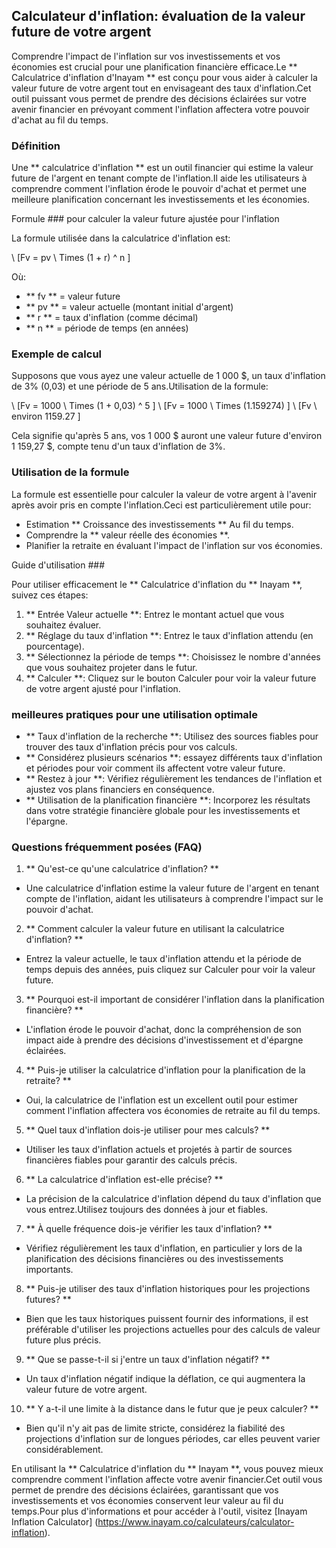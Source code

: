 ## Calculateur d'inflation: évaluation de la valeur future de votre argent

Comprendre l'impact de l'inflation sur vos investissements et vos économies est crucial pour une planification financière efficace.Le ** Calculatrice d'inflation d'Inayam ** est conçu pour vous aider à calculer la valeur future de votre argent tout en envisageant des taux d'inflation.Cet outil puissant vous permet de prendre des décisions éclairées sur votre avenir financier en prévoyant comment l'inflation affectera votre pouvoir d'achat au fil du temps.

### Définition

Une ** calculatrice d'inflation ** est un outil financier qui estime la valeur future de l'argent en tenant compte de l'inflation.Il aide les utilisateurs à comprendre comment l'inflation érode le pouvoir d'achat et permet une meilleure planification concernant les investissements et les économies.

Formule ### pour calculer la valeur future ajustée pour l'inflation

La formule utilisée dans la calculatrice d'inflation est:

\ [Fv = pv \ Times (1 + r) ^ n \]

Où:
- ** fv ** = valeur future
- ** pv ** = valeur actuelle (montant initial d'argent)
- ** r ** = taux d'inflation (comme décimal)
- ** n ** = période de temps (en années)

### Exemple de calcul

Supposons que vous ayez une valeur actuelle de 1 000 $, un taux d'inflation de 3% (0,03) et une période de 5 ans.Utilisation de la formule:

\ [Fv = 1000 \ Times (1 + 0,03) ^ 5 \]
\ [Fv = 1000 \ Times (1.159274) \]
\ [Fv \ environ 1159.27 \]

Cela signifie qu'après 5 ans, vos 1 000 $ auront une valeur future d'environ 1 159,27 $, compte tenu d'un taux d'inflation de 3%.

### Utilisation de la formule

La formule est essentielle pour calculer la valeur de votre argent à l'avenir après avoir pris en compte l'inflation.Ceci est particulièrement utile pour:
- Estimation ** Croissance des investissements ** Au fil du temps.
- Comprendre la ** valeur réelle des économies **.
- Planifier la retraite en évaluant l'impact de l'inflation sur vos économies.

Guide d'utilisation ###

Pour utiliser efficacement le ** Calculatrice d'inflation du ** Inayam **, suivez ces étapes:

1. ** Entrée Valeur actuelle **: Entrez le montant actuel que vous souhaitez évaluer.
2. ** Réglage du taux d'inflation **: Entrez le taux d'inflation attendu (en pourcentage).
3. ** Sélectionnez la période de temps **: Choisissez le nombre d'années que vous souhaitez projeter dans le futur.
4. ** Calculer **: Cliquez sur le bouton Calculer pour voir la valeur future de votre argent ajusté pour l'inflation.

### meilleures pratiques pour une utilisation optimale

- ** Taux d'inflation de la recherche **: Utilisez des sources fiables pour trouver des taux d'inflation précis pour vos calculs.
- ** Considérez plusieurs scénarios **: essayez différents taux d'inflation et périodes pour voir comment ils affectent votre valeur future.
- ** Restez à jour **: Vérifiez régulièrement les tendances de l'inflation et ajustez vos plans financiers en conséquence.
- ** Utilisation de la planification financière **: Incorporez les résultats dans votre stratégie financière globale pour les investissements et l'épargne.

### Questions fréquemment posées (FAQ)

1. ** Qu'est-ce qu'une calculatrice d'inflation? **
- Une calculatrice d'inflation estime la valeur future de l'argent en tenant compte de l'inflation, aidant les utilisateurs à comprendre l'impact sur le pouvoir d'achat.

2. ** Comment calculer la valeur future en utilisant la calculatrice d'inflation? **
- Entrez la valeur actuelle, le taux d'inflation attendu et la période de temps depuis des années, puis cliquez sur Calculer pour voir la valeur future.

3. ** Pourquoi est-il important de considérer l'inflation dans la planification financière? **
- L'inflation érode le pouvoir d'achat, donc la compréhension de son impact aide à prendre des décisions d'investissement et d'épargne éclairées.

4. ** Puis-je utiliser la calculatrice d'inflation pour la planification de la retraite? **
- Oui, la calculatrice de l'inflation est un excellent outil pour estimer comment l'inflation affectera vos économies de retraite au fil du temps.

5. ** Quel taux d'inflation dois-je utiliser pour mes calculs? **
- Utiliser les taux d'inflation actuels et projetés à partir de sources financières fiables pour garantir des calculs précis.

6. ** La calculatrice d'inflation est-elle précise? **
- La précision de la calculatrice d'inflation dépend du taux d'inflation que vous entrez.Utilisez toujours des données à jour et fiables.

7. ** À quelle fréquence dois-je vérifier les taux d'inflation? **
- Vérifiez régulièrement les taux d'inflation, en particulier y lors de la planification des décisions financières ou des investissements importants.

8. ** Puis-je utiliser des taux d'inflation historiques pour les projections futures? **
- Bien que les taux historiques puissent fournir des informations, il est préférable d'utiliser les projections actuelles pour des calculs de valeur future plus précis.

9. ** Que se passe-t-il si j'entre un taux d'inflation négatif? **
- Un taux d'inflation négatif indique la déflation, ce qui augmentera la valeur future de votre argent.

10. ** Y a-t-il une limite à la distance dans le futur que je peux calculer? **
- Bien qu'il n'y ait pas de limite stricte, considérez la fiabilité des projections d'inflation sur de longues périodes, car elles peuvent varier considérablement.

En utilisant la ** Calculatrice d'inflation du ** Inayam **, vous pouvez mieux comprendre comment l'inflation affecte votre avenir financier.Cet outil vous permet de prendre des décisions éclairées, garantissant que vos investissements et vos économies conservent leur valeur au fil du temps.Pour plus d'informations et pour accéder à l'outil, visitez [Inayam Inflation Calculator] (https://www.inayam.co/calculateurs/calculator-inflation).